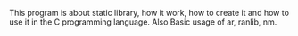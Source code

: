 This program is about static library, how it work, how to create it and how to use it in the C programming language.
Also Basic usage of ar, ranlib, nm.
